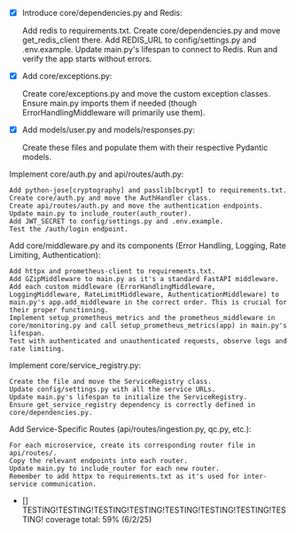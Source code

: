 - [x] Introduce core/dependencies.py and Redis:

  Add redis to requirements.txt.
  Create core/dependencies.py and move get_redis_client there.
  Add REDIS_URL to config/settings.py and .env.example.
  Update main.py's lifespan to connect to Redis.
  Run and verify the app starts without errors.

- [x] Add core/exceptions.py:

  Create core/exceptions.py and move the custom exception classes.
  Ensure main.py imports them if needed (though ErrorHandlingMiddleware will primarily use them).

- [x] Add models/user.py and models/responses.py:

  Create these files and populate them with their respective Pydantic models.

Implement core/auth.py and api/routes/auth.py:

    Add python-jose[cryptography] and passlib[bcrypt] to requirements.txt.
    Create core/auth.py and move the AuthHandler class.
    Create api/routes/auth.py and move the authentication endpoints.
    Update main.py to include_router(auth_router).
    Add JWT_SECRET to config/settings.py and .env.example.
    Test the /auth/login endpoint.

Add core/middleware.py and its components (Error Handling, Logging, Rate Limiting, Authentication):

    Add httpx and prometheus-client to requirements.txt.
    Add GZipMiddleware to main.py as it's a standard FastAPI middleware.
    Add each custom middleware (ErrorHandlingMiddleware, LoggingMiddleware, RateLimitMiddleware, AuthenticationMiddleware) to main.py's app.add_middleware in the correct order. This is crucial for their proper functioning.
    Implement setup_prometheus_metrics and the prometheus_middleware in core/monitoring.py and call setup_prometheus_metrics(app) in main.py's lifespan.
    Test with authenticated and unauthenticated requests, observe logs and rate limiting.

Implement core/service_registry.py:

    Create the file and move the ServiceRegistry class.
    Update config/settings.py with all the service URLs.
    Update main.py's lifespan to initialize the ServiceRegistry.
    Ensure get_service_registry dependency is correctly defined in core/dependencies.py.

Add Service-Specific Routes (api/routes/ingestion.py, qc.py, etc.):

    For each microservice, create its corresponding router file in api/routes/.
    Copy the relevant endpoints into each router.
    Update main.py to include_router for each new router.
    Remember to add httpx to requirements.txt as it's used for inter-service communication.

- [] TESTING!TESTING!TESTING!TESTING!TESTING!TESTING!TESTING!TESTING!
  coverage total: 59% (6/2/25)
